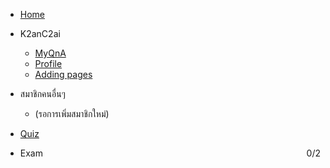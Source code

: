 

- [Home](/)
- K2anC2ai

  - [MyQnA](K2anC2ai/emqna.md)
  - [Profile](K2anC2ai/profile.md)
  - [Adding pages](adding-pages.md)


- สมาชิกคนอื่นๆ
  - (รอการเพิ่มสมาชิกใหม่)

- [Quiz](quiz.md)
- Exam <span id="exam-score" style="float:right;">0/2</span>